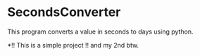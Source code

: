 # SecondsConverter
 This program converts a value in seconds to days using python. 
 
 *!! This is a simple project !! and my 2nd btw.
 
